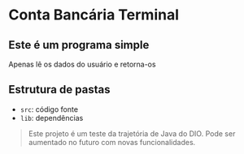 # Conta Bancária Terminal 

## Este é um programa simple

Apenas lê os dados do usuário e retorna-os

## Estrutura de pastas

- `src`: código fonte
- `lib`: dependências

> Este projeto é um teste da trajetória de Java do DIO. Pode ser aumentado no futuro com novas funcionalidades. 
